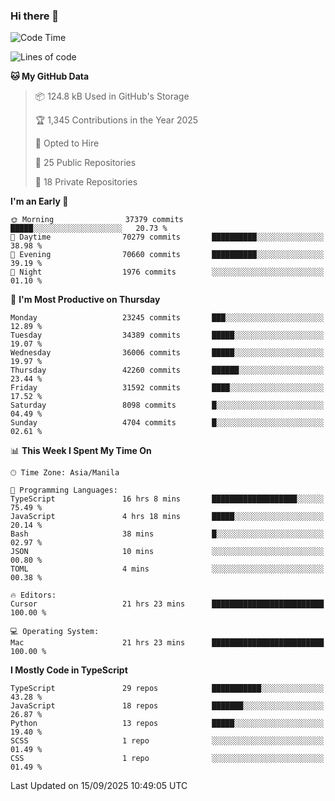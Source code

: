 ### Hi there 👋

<!--START_SECTION:waka-->
![Code Time](http://img.shields.io/badge/Code%20Time-2%2C124%20hrs%2025%20mins-blue)

![Lines of code](https://img.shields.io/badge/From%20Hello%20World%20I%27ve%20Written-68.7%20million%20lines%20of%20code-blue)

**🐱 My GitHub Data** 

> 📦 124.8 kB Used in GitHub's Storage 
 > 
> 🏆 1,345 Contributions in the Year 2025
 > 
> 💼 Opted to Hire
 > 
> 📜 25 Public Repositories 
 > 
> 🔑 18 Private Repositories 
 > 
**I'm an Early 🐤** 

```text
🌞 Morning                37379 commits       █████░░░░░░░░░░░░░░░░░░░░   20.73 % 
🌆 Daytime                70279 commits       ██████████░░░░░░░░░░░░░░░   38.98 % 
🌃 Evening                70660 commits       ██████████░░░░░░░░░░░░░░░   39.19 % 
🌙 Night                  1976 commits        ░░░░░░░░░░░░░░░░░░░░░░░░░   01.10 % 
```
📅 **I'm Most Productive on Thursday** 

```text
Monday                   23245 commits       ███░░░░░░░░░░░░░░░░░░░░░░   12.89 % 
Tuesday                  34389 commits       █████░░░░░░░░░░░░░░░░░░░░   19.07 % 
Wednesday                36006 commits       █████░░░░░░░░░░░░░░░░░░░░   19.97 % 
Thursday                 42260 commits       ██████░░░░░░░░░░░░░░░░░░░   23.44 % 
Friday                   31592 commits       ████░░░░░░░░░░░░░░░░░░░░░   17.52 % 
Saturday                 8098 commits        █░░░░░░░░░░░░░░░░░░░░░░░░   04.49 % 
Sunday                   4704 commits        █░░░░░░░░░░░░░░░░░░░░░░░░   02.61 % 
```


📊 **This Week I Spent My Time On** 

```text
🕑︎ Time Zone: Asia/Manila

💬 Programming Languages: 
TypeScript               16 hrs 8 mins       ███████████████████░░░░░░   75.49 % 
JavaScript               4 hrs 18 mins       █████░░░░░░░░░░░░░░░░░░░░   20.14 % 
Bash                     38 mins             █░░░░░░░░░░░░░░░░░░░░░░░░   02.97 % 
JSON                     10 mins             ░░░░░░░░░░░░░░░░░░░░░░░░░   00.80 % 
TOML                     4 mins              ░░░░░░░░░░░░░░░░░░░░░░░░░   00.38 % 

🔥 Editors: 
Cursor                   21 hrs 23 mins      █████████████████████████   100.00 % 

💻 Operating System: 
Mac                      21 hrs 23 mins      █████████████████████████   100.00 % 
```

**I Mostly Code in TypeScript** 

```text
TypeScript               29 repos            ███████████░░░░░░░░░░░░░░   43.28 % 
JavaScript               18 repos            ███████░░░░░░░░░░░░░░░░░░   26.87 % 
Python                   13 repos            █████░░░░░░░░░░░░░░░░░░░░   19.40 % 
SCSS                     1 repo              ░░░░░░░░░░░░░░░░░░░░░░░░░   01.49 % 
CSS                      1 repo              ░░░░░░░░░░░░░░░░░░░░░░░░░   01.49 % 
```




 Last Updated on 15/09/2025 10:49:05 UTC
<!--END_SECTION:waka-->

